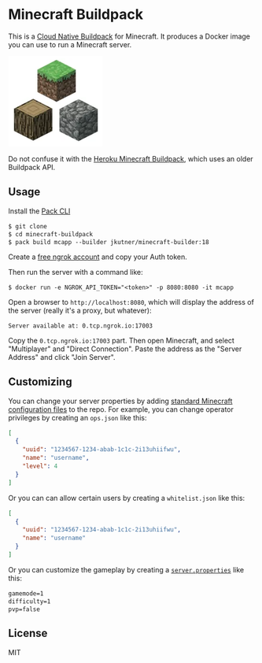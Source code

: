 # Minecraft Buildpack

This is a [Cloud Native Buildpack](https://buildpacks.io) for Minecraft. It produces a Docker image you can use to run a Minecraft server.

![Logo](./assets/logo_small.png)

Do not confuse it with the [Heroku Minecraft Buildpack](https://github.com/jkutner/heroku-buildpack-minecraft/), which uses an older Buildpack API.

## Usage

Install the [Pack CLI](https://buildpacks.io/docs/tools/pack/)

```
$ git clone
$ cd minecraft-buildpack
$ pack build mcapp --builder jkutner/minecraft-builder:18
```

Create a [free ngrok account](https://ngrok.com/) and copy your Auth token.

Then run the server with a command like:

```
$ docker run -e NGROK_API_TOKEN="<token>" -p 8080:8080 -it mcapp
```

Open a browser to `http://localhost:8080`, which will display the address of the server (really it's a proxy, but whatever):

```
Server available at: 0.tcp.ngrok.io:17003
```

Copy the `0.tcp.ngrok.io:17003` part. Then open Minecraft, and select "Multiplayer" and "Direct Connection". Paste the address as the "Server Address" and click "Join Server".

## Customizing

You can change your server properties by adding [standard Minecraft configuration files](https://minecraft.gamepedia.com/Server.properties) to the repo. For example, you can change operator privileges by creating an `ops.json` like this:

```json
[
  {
    "uuid": "1234567-1234-abab-1c1c-2i13uhiifwu",
    "name": "username",
    "level": 4
  }
]
```

Or you can can allow certain users by creating a `whitelist.json` like this:

```json
[
  {
    "uuid": "1234567-1234-abab-1c1c-2i13uhiifwu",
    "name": "username"
  }
]
```

Or you can customize the gameplay by creating a [`server.properties`](https://minecraft.gamepedia.com/Server.properties) like this:

```
gamemode=1
difficulty=1
pvp=false
```

## License

MIT